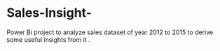 # Sales-Insight-
Power Bi project to  analyze sales dataset of year 2012 to 2015 to derive some useful insights from it .
